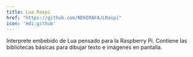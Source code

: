 ```yaml
---
title: Lua Raspi
href: "https://github.com/NEKERAFA/LRaspi"
icon: 'mdi:github'
---
```


Interprete embebido de Lua pensado para la Raspberry Pi. Contiene las bibliotecas básicas para dibujar texto e imágenes
en pantalla.